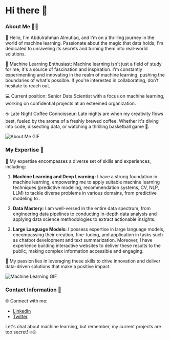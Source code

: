 # Hi there 👋

### About Me 👨‍💼

👋 Hello, I'm Abdulrahman Almutlaq, and I'm on a thrilling journey in the world of machine learning. Passionate about the magic that data holds, I'm dedicated to unraveling its secrets and turning them into real-world solutions.

🚀 Machine Learning Enthusiast: Machine learning isn't just a field of study for me; it's a source of fascination and inspiration. I'm constantly experimenting and innovating in the realm of machine learning, pushing the boundaries of what's possible. If you're interested in collaborating, don't hesitate to reach out.

💻 Current position: 
Senior Data Scientist with a focus on machine learning, working on confidential projects at an esteemed organization.

☕ Late Night Coffee Connoisseur: 
Late nights are when my creativity flows best, fueled by the aroma of a freshly brewed coffee. Whether it's diving into code, dissecting data, or watching a thrilling basketball game 🏀.

![About Me GIF](https://media2.giphy.com/media/qgQUggAC3Pfv687qPC/giphy.gif?cid=ecf05e473vgo4l6esk0jyr3szmsqvcwkvho8kj4n22jjwu4r&ep=v1_gifs_search&rid=giphy.gif&ct=g)


### My Expertise 💼

🤖 My expertise encompasses a diverse set of skills and experiences, including:

1. **Machine Learning and Deep Learning:** I have a strong foundation in machine learning, empowering me to apply suitable machine learning techniques (predictive modeling, recommendation systems, CV, NLP, LLM)  to tackle diverse problems in various domains, from predictive modeling to .

2. **Data Mastery:** I am well-versed in the entire data spectrum, from engineering data pipelines to conducting in-depth data analysis and applying data science methodologies to extract actionable insights.

3. **Large Language Models:** I possess expertise in large language models, encompassing their creation, fine-tuning, and application in tasks such as chatbot development and text summarization. Moreover, I have experience building interactive websites to deliver these results to the public, making complex information accessible and engaging.

🌟 My passion lies in leveraging these skills to drive innovation and deliver data-driven solutions that make a positive impact.

![Machine Learning GIF](https://media2.giphy.com/media/l3TrWoRQcdIT5ZqY8/giphy.gif?cid=ecf05e47pv55yhaubhxpxjasj8dhvj60g3y2fowksbxkhwrb&ep=v1_gifs_search&rid=giphy.gif&ct=g)



### Contact Information 🔗

🌐 Connect with me:
- [LinkedIn](https://www.linkedin.com/in/abdulrahmanalmutlaq/)
- [Twitter](https://twitter.com/Abdulrahman_im)

Let's chat about machine learning, but remember, my current projects are top secret! 🔥🤐
